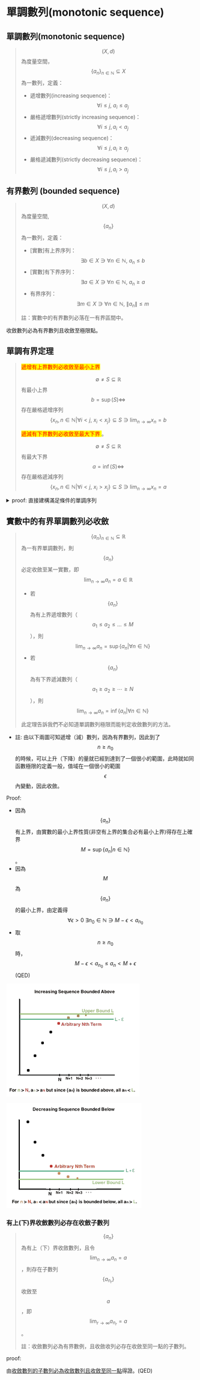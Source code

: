 # 單調數列(monotonic sequence)

## 單調數列(monotonic sequence)

> $$(X,d)$$為度量空間，$$\{a_n\}_{n \in \mathbb{N}} \subseteq X$$為一數列，定義：
>
> * 遞增數列(increasing sequence)：$$\forall i \leq j, ~ a_i \leq a_j$$
> * 嚴格遞增數列(strictly increasing sequence)：$$\forall i \leq j, a_i<a_j$$
> * 遞減數列(decreasing sequence)：$$∀i \leq j, a_i \geq a_j$$
> * 嚴格遞減數列(strictly decreasing sequence)：$$\forall i \leq j, a_i>a_j$$
>

## 有界數列 (bounded sequence)

> $$(X,d)$$為度量空間, $$\{a_n \}$$為一數列，定義：
>
> * [實數]有上界序列：$$\exists b \in X \ni \forall n \in \mathbb{N}, ~ a_n \leq b$$
> * [實數]有下界序列：$$\exists a \in X \ni \forall n \in \mathbb{N},~ a_n \geq a$$
> * 有界序列：$$\exists m \in X\ni \forall n \in \mathbb{N}, ~ \lVert a_n \rVert \leq m$$
>
> 註：實數中的有界數列必落在一有界區間中。

收斂數列必為有界數列且收斂至極限點。


## 單調有界定理

> <mark style="color:red;"> 遞增有上界數列必收斂至最小上界 </mark>
> 
> $$\emptyset \neq S \subseteq \mathbb{R}$$有最小上界$$b= \sup(S) \Leftrightarrow$$ 
> 存在嚴格遞增序列$$\displaystyle \{x_n, n \in \mathbb{N}| \forall i< j, ~x_i < x_j \} \subseteq S \ni \lim_{n \rightarrow \infty}x_n=b$$
>
> <mark style="color:red;"> 遞減有下界數列必收斂至最大下界 </mark>。
> 
> $$\emptyset \neq S \subseteq \mathbb{R}$$有最大下界$$a= \inf(S) \Leftrightarrow$$ 
> 存在嚴格遞減序列$$\displaystyle \{x_n, n \in \mathbb{N}| \forall i< j, ~x_i > x_j \} \subseteq S \ni \lim_{n \rightarrow \infty}x_n=a$$
>
> 

<details>

<summary>proof: 直接建構滿足條件的單調序列 </summary>

因為$$b=\sup S$$, 給定$$\epsilon=1$$，可得$$x_1 \in S \ni b−1<x_1<b$$

取$$\epsilon_2 = \min\{\frac{1}{2}, b-x_1\}$$，可得 $$x_2 \in S \ni b−\epsilon_2<x_2<b$$

整理可得 $$x_1 \leq b−\epsilon_2<x_2$$, $$b−\frac{1}{2} \leq b−\epsilon_2<x_2<b$$

同理可得 $$x_1, x_2,\ldots, x_n \in S \ni x_{n-1} < x_n$$且 $$b-\frac{1}{n} <x_n < b$$。

所以 $$\displaystyle \lim_{n \rightarrow \infty} (b - \frac{1}{n}) < \lim_{n \rightarrow \infty} x_n<b$$

由夾擠定理得 $$\displaystyle \lim_{n \rightarrow \infty} x_n=b$$(QED)


</details>



## 實數中的有界單調數列必收斂

> $$\{a_n \}_{n \in \mathbb{N}} \subseteq \mathbb{R}$$為一有界單調數列，則$$\{a_n \}$$必定收斂至某一實數，即$$\displaystyle \lim_{n \rightarrow \infty} a_n =a \in \mathbb{R}$$
>
> * 若$$\{a_n\}$$為有上界遞增數列（$$a_1 \leq a_2 \leq \ldots \leq M$$），則$$\displaystyle \lim_{n \rightarrow \infty} a_n =\sup \{a_n | \forall n \in \mathbb{N}\}$$
> * 若$$\{a_n\}$$為有下界遞減數列（$$a_1 \geq a_2 \geq \cdots \geq N$$），則$$\displaystyle \lim_{n \rightarrow \infty} a_n =\inf\{a_n |\forall n \in \mathbb{N}\}$$
>
> 此定理告訴我們不必知道單調數列極限而能判定收斂數列的方法。
>

* 註: 由以下兩圖可知遞增（減）數列，因為有界數列，因此到了$$n \geq n_0$$的時候，可以上升（下降）的量就已經到達到了一個很小的範圍，此時就如同函數極限的定義一般，值域在一個很小的範圍$$\epsilon$$內變動，因此收斂。

Proof:

* 因為$$\{a_n\}$$有上界，由實數的最小上界性質(非空有上界的集合必有最小上界)得存在上確界 $$M=\sup\{a_n | n \in \mathbb{N}\}$$。
* 因為$$M$$為$$\{a_n\}$$的最小上界，由定義得$$\forall \epsilon>0~\exists n_0 \in \mathbb{N}   \ni M−\epsilon<a_{n_0}$$
* 取$$n \geq n_0$$ 時，$$M−\epsilon <a_{n_0} \leq a_n<M+\epsilon$$ (QED)



![有上界遞增數列必收斂](../../.gitbook/assets/increase-bounded-sequence-min.png)

![有下界遞減數列必收斂](../../.gitbook/assets/decrease-bounded-sequence-min.png)

### 有上(下)界收斂數列必存在收斂子數列

> $$\{a_n\}$$為有上（下）界收斂數列，且令$$\displaystyle \lim_{n \rightarrow \infty} a_n =a$$，則存在子數列$$\{a_{n_r} \}$$收斂至$$a$$，即$$\displaystyle \lim_{r \rightarrow \infty}⁡ a_{n_r}  =a$$。
>
> 註：收斂數列必為有界數例，且收斂收列必存在收斂至同一點的子數列。

proof:

由[收斂數列的子數列必為收斂數列且收斂至同一點](./#shou-lian-shu-lie-de-zi-shu-lie-bi-wei-shou-lian-shu-lie-qie-shou-lian-zhi-tong-yi-dian)得證。(QED)


